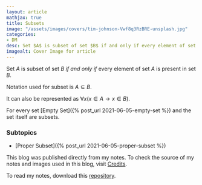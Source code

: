```yaml
---
layout: article
mathjax: true
title: Subsets
image: "/assets/images/covers/tim-johnson-Vwf8q3RzBRE-unsplash.jpg"
categories:
- DM
desc: Set $A$ is subset of set $B$ if and only if every element of set $A$ is present in set $B$. 
imagealt: Cover Image for article
---
```


Set $A$ is subset of set $B$ *if and only if* every element of set $A$ is present in set $B$.
































































































































































































































































































































































































Notation used for subset is $A \subseteq B$.
































































































































































































































































































































































































It can also be represented as $\forall x(x \in A \to x \in B)$.

































































































































































































































































































































































































For every set [Empty Set]({% post_url 2021-06-05-empty-set %}) and the set itself are subsets.

### Subtopics
- [Proper Subset]({% post_url 2021-06-05-proper-subset %})

This blog was published directly from my notes.
To check the source of my notes and images used in this blog, visit <a href="/credits.html" target="_blank">Credits</a>.

To read my notes, download this <a href="https://github.com/bovem/CS" target="blank">repository</a>.